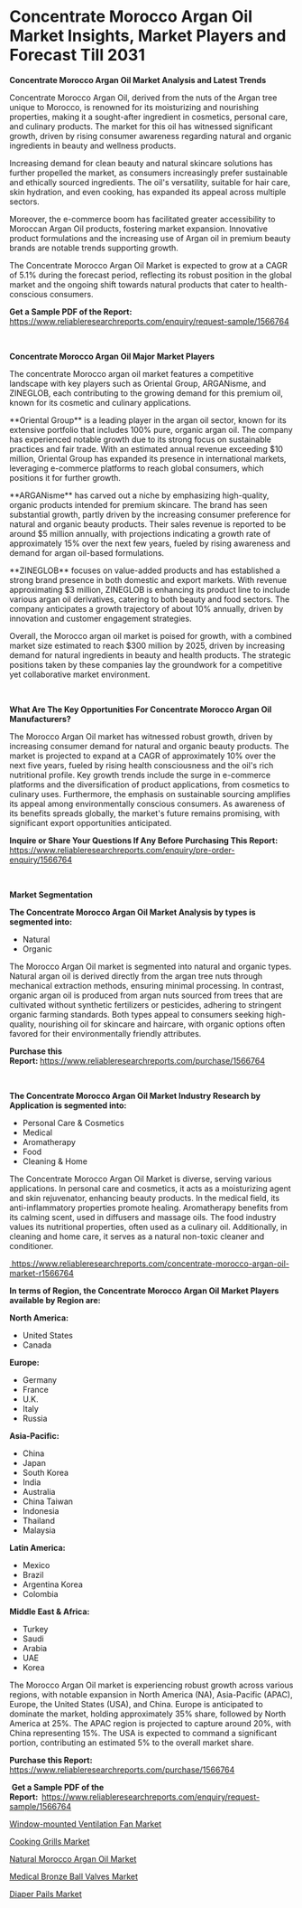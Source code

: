 <p><h1>Concentrate Morocco Argan Oil Market Insights, Market Players and Forecast Till 2031</h1></p><p><strong>Concentrate Morocco Argan Oil Market Analysis and Latest Trends</strong></p>
<p><p>Concentrate Morocco Argan Oil, derived from the nuts of the Argan tree unique to Morocco, is renowned for its moisturizing and nourishing properties, making it a sought-after ingredient in cosmetics, personal care, and culinary products. The market for this oil has witnessed significant growth, driven by rising consumer awareness regarding natural and organic ingredients in beauty and wellness products. </p><p>Increasing demand for clean beauty and natural skincare solutions has further propelled the market, as consumers increasingly prefer sustainable and ethically sourced ingredients. The oil's versatility, suitable for hair care, skin hydration, and even cooking, has expanded its appeal across multiple sectors. </p><p>Moreover, the e-commerce boom has facilitated greater accessibility to Moroccan Argan Oil products, fostering market expansion. Innovative product formulations and the increasing use of Argan oil in premium beauty brands are notable trends supporting growth. </p><p>The Concentrate Morocco Argan Oil Market is expected to grow at a CAGR of 5.1% during the forecast period, reflecting its robust position in the global market and the ongoing shift towards natural products that cater to health-conscious consumers.</p></p>
<p><strong>Get a Sample PDF of the Report:&nbsp;</strong> <a href="https://www.reliableresearchreports.com/enquiry/request-sample/1566764">https://www.reliableresearchreports.com/enquiry/request-sample/1566764</a></p>
<p>&nbsp;</p>
<p><strong>Concentrate Morocco Argan Oil Major Market Players</strong></p>
<p><p>The concentrate Morocco argan oil market features a competitive landscape with key players such as Oriental Group, ARGANisme, and ZINEGLOB, each contributing to the growing demand for this premium oil, known for its cosmetic and culinary applications.</p><p>**Oriental Group** is a leading player in the argan oil sector, known for its extensive portfolio that includes 100% pure, organic argan oil. The company has experienced notable growth due to its strong focus on sustainable practices and fair trade. With an estimated annual revenue exceeding $10 million, Oriental Group has expanded its presence in international markets, leveraging e-commerce platforms to reach global consumers, which positions it for further growth.</p><p>**ARGANisme** has carved out a niche by emphasizing high-quality, organic products intended for premium skincare. The brand has seen substantial growth, partly driven by the increasing consumer preference for natural and organic beauty products. Their sales revenue is reported to be around $5 million annually, with projections indicating a growth rate of approximately 15% over the next few years, fueled by rising awareness and demand for argan oil-based formulations.</p><p>**ZINEGLOB** focuses on value-added products and has established a strong brand presence in both domestic and export markets. With revenue approximating $3 million, ZINEGLOB is enhancing its product line to include various argan oil derivatives, catering to both beauty and food sectors. The company anticipates a growth trajectory of about 10% annually, driven by innovation and customer engagement strategies.</p><p>Overall, the Morocco argan oil market is poised for growth, with a combined market size estimated to reach $300 million by 2025, driven by increasing demand for natural ingredients in beauty and health products. The strategic positions taken by these companies lay the groundwork for a competitive yet collaborative market environment.</p></p>
<p>&nbsp;</p>
<p><strong>What Are The Key Opportunities For Concentrate Morocco Argan Oil Manufacturers?</strong></p>
<p><p>The Morocco Argan Oil market has witnessed robust growth, driven by increasing consumer demand for natural and organic beauty products. The market is projected to expand at a CAGR of approximately 10% over the next five years, fueled by rising health consciousness and the oil's rich nutritional profile. Key growth trends include the surge in e-commerce platforms and the diversification of product applications, from cosmetics to culinary uses. Furthermore, the emphasis on sustainable sourcing amplifies its appeal among environmentally conscious consumers. As awareness of its benefits spreads globally, the market's future remains promising, with significant export opportunities anticipated.</p></p>
<p><strong>Inquire or Share Your Questions If Any Before Purchasing This Report:</strong> <a href="https://www.reliableresearchreports.com/enquiry/pre-order-enquiry/1566764">https://www.reliableresearchreports.com/enquiry/pre-order-enquiry/1566764</a></p>
<p>&nbsp;</p>
<p><strong>Market Segmentation</strong></p>
<p><strong>The Concentrate Morocco Argan Oil Market Analysis by types is segmented into:</strong></p>
<p><ul><li>Natural</li><li>Organic</li></ul></p>
<p><p>The Morocco Argan Oil market is segmented into natural and organic types. Natural argan oil is derived directly from the argan tree nuts through mechanical extraction methods, ensuring minimal processing. In contrast, organic argan oil is produced from argan nuts sourced from trees that are cultivated without synthetic fertilizers or pesticides, adhering to stringent organic farming standards. Both types appeal to consumers seeking high-quality, nourishing oil for skincare and haircare, with organic options often favored for their environmentally friendly attributes.</p></p>
<p><strong>Purchase this Report:&nbsp;</strong><a href="https://www.reliableresearchreports.com/purchase/1566764">https://www.reliableresearchreports.com/purchase/1566764</a></p>
<p>&nbsp;</p>
<p><strong>The Concentrate Morocco Argan Oil Market Industry Research by Application is segmented into:</strong></p>
<p><ul><li>Personal Care & Cosmetics</li><li>Medical</li><li>Aromatherapy</li><li>Food</li><li>Cleaning & Home</li></ul></p>
<p><p>The Concentrate Morocco Argan Oil Market is diverse, serving various applications. In personal care and cosmetics, it acts as a moisturizing agent and skin rejuvenator, enhancing beauty products. In the medical field, its anti-inflammatory properties promote healing. Aromatherapy benefits from its calming scent, used in diffusers and massage oils. The food industry values its nutritional properties, often used as a culinary oil. Additionally, in cleaning and home care, it serves as a natural non-toxic cleaner and conditioner.</p></p>
<p><a href="https://www.reliableresearchreports.com/concentrate-morocco-argan-oil-market-r1566764">&nbsp;https://www.reliableresearchreports.com/concentrate-morocco-argan-oil-market-r1566764</a></p>
<p><strong>In terms of Region, the Concentrate Morocco Argan Oil Market Players available by Region are:</strong></p>
<p>
    <p> <strong> North America: </strong>
        <ul>
            <li>United States</li>
            <li>Canada</li>
        </ul>
        </p> 
    <p> <strong> Europe: </strong>
        <ul>
            <li>Germany</li>
            <li>France</li>
            <li>U.K.</li>
            <li>Italy</li>
            <li>Russia</li>
        </ul>
        </p> 
    <p> <strong> Asia-Pacific: </strong>
        <ul>
            <li>China</li>
            <li>Japan</li>
            <li>South Korea</li>
            <li>India</li>
            <li>Australia</li>
            <li>China Taiwan</li>
            <li>Indonesia</li>
            <li>Thailand</li>
            <li>Malaysia</li>
        </ul>
        </p> 
    <p> <strong> Latin America: </strong>
        <ul>
            <li>Mexico</li>
            <li>Brazil</li>
            <li>Argentina Korea</li>
            <li>Colombia</li>
        </ul>
        </p> 
    <p> <strong> Middle East & Africa: </strong>
        <ul>
            <li>Turkey</li>
            <li>Saudi</li>
            <li>Arabia</li>
            <li>UAE</li>
            <li>Korea</li>
        </ul>
    </p>
    </p>
<p><p>The Morocco Argan Oil market is experiencing robust growth across various regions, with notable expansion in North America (NA), Asia-Pacific (APAC), Europe, the United States (USA), and China. Europe is anticipated to dominate the market, holding approximately 35% share, followed by North America at 25%. The APAC region is projected to capture around 20%, with China representing 15%. The USA is expected to command a significant portion, contributing an estimated 5% to the overall market share.</p></p>
<p><strong>Purchase this Report: </strong><a href="https://www.reliableresearchreports.com/purchase/1566764">https://www.reliableresearchreports.com/purchase/1566764</a></p>
<p>&nbsp;<strong>Get a Sample PDF of the Report:&nbsp;&nbsp;</strong><a href="https://www.reliableresearchreports.com/enquiry/request-sample/1566764">https://www.reliableresearchreports.com/enquiry/request-sample/1566764</a></p>
<p><strong></strong></p>
<p><p><a href="https://github.com/RuthLucas64/Market-Research-Report-List-1/blob/main/window-mounted-ventilation-fan-market.md">Window-mounted Ventilation Fan Market</a></p><p><a href="https://www.linkedin.com/pulse/cooking-grills-industry-forecast-market-shifts-strategic-rwdye">Cooking Grills Market</a></p><p><a href="https://github.com/NathanColeman327/Market-Research-Report-List-1/blob/main/natural-morocco-argan-oil-market.md">Natural Morocco Argan Oil Market</a></p><p><a href="https://medium.com/@leigh4852023/medical-bronze-ball-valves-market-size-share-growth-and-market-analysis-by-type-by-application-05658bc68e03?postPublishedType=repub">Medical Bronze Ball Valves Market</a></p><p><a href="https://www.linkedin.com/pulse/diaper-pails-market-size-share-trends-analysis-report-product-vy0ce">Diaper Pails Market</a></p></p>